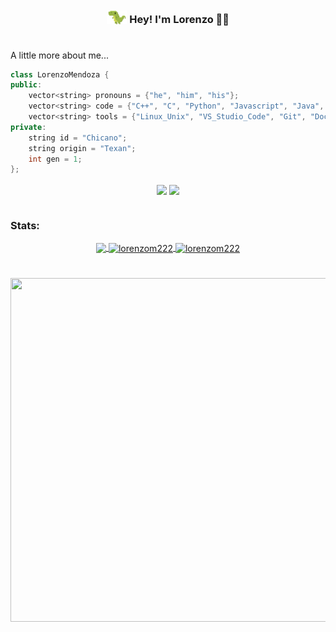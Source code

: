 <!-- 
![Visitors](https://api.visitorbadge.io/api/visitors?path=https%3A%2F%2Fgithub.com%2Florenzonmendoza&label=visitors&labelColor=%2337d67a&countColor=%23555555&style=flat)
 -->

<div align='center'>
  <H3><img alt="dino" height="22.5" width="32.5" src="gifs/dino-crop.gif" style="position: relative; top: 3px;"/> Hey! I'm Lorenzo 👋🏽 <H3>
</div>


#
A little more about me...  

```cpp
class LorenzoMendoza {
public:
    vector<string> pronouns = {"he", "him", "his"};
    vector<string> code = {"C++", "C", "Python", "Javascript", "Java", "Bash", "HTML"};
    vector<string> tools = {"Linux_Unix", "VS_Studio_Code", "Git", "Docker", "Jupyter_Notebooks", "LaTeX"};
private:
    string id = "Chicano";
    string origin = "Texan";
    int gen = 1;
};
```

<div align="center">
 <a href="https://www.linkedin.com/in/lorenzonmendoza/" target="_blank"><img align="center" src="https://img.shields.io/badge/LinkedIn-0077B5?style=for-the-badge&logo=linkedin&logoColor=white" target="_blank"></a>
 <a href="https://open.spotify.com/user/mendozalorenzo61?si=61a18fa8c6bd4db2" target="_blank"><img align="center" src="https://img.shields.io/badge/Spotify-1ED760?&style=for-the-badge&logo=spotify&logoColor=white" target="_blank"></a>  
</div>
   
   



#
<div align="center">
 <h3 align="left">Stats:</h3>
 <a href="https://github.com/lorenzom222">
<img height="180em" align="center" src="https://github-readme-stats.vercel.app/api/top-langs/?username=lorenzom222&layout=compact&langs_count=7&theme=merko&hide=jupyter%20notebook,makefile,cmake"/>


<!--   <img height="180em" align="center" src="https://github-readme-stats.vercel.app/api?username=lorenzom222&show_icons=true&theme=dark"/>
   -->
  <img height="180em" align="center" src="https://github-readme-streak-stats.herokuapp.com/?user=lorenzom222&theme=merko" alt="lorenzom222">
  <img height="180em" align="center" src="https://github-profile-summary-cards.vercel.app/api/cards/profile-details?username=lorenzom222&theme=merko" alt="lorenzom222"/>
 </a>
</div>
<!-- 
<img src="https://github-readme-activity-graph.vercel.app/graph?username=lorenzom222&bg_color=0d1117&color=ffffff&line=00b3ff&point=f9fafa&area=true&hide_border=true" alt="lorenzom222's github activity graph">
 -->
  
#
<div align = "center">
  <img src="https://i.pinimg.com/originals/b0/37/ad/b037adead23abdfac4bca0b0de0c3955.gif" width="900" height="550">


</div>
